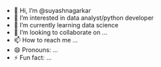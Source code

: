 - 👋 Hi, I’m @suyashnagarkar
- 👀 I’m interested in data analyst/python developer 
- 🌱 I’m currently learning data science 
- 💞️ I’m looking to collaborate on ...
- 📫 How to reach me ...
- 😄 Pronouns: ...
- ⚡ Fun fact: ...

<!---
suyashnagarkar/suyashnagarkar is a ✨ special ✨ repository because its `README.md` (this file) appears on your GitHub profile.
You can click the Preview link to take a look at your changes.
--->

